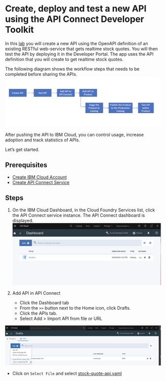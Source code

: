 # Create, deploy and test a new API using the API Connect Developer Toolkit
In this [lab](https://github.com/IBM/api-connect-workshop/blob/main/lab.md) you will create a new API using the OpenAPI definition of an existing RESTful web-service that gets realtime stock quotes. You will then test the API by deploying it in the Developer Portal. The app uses the API definition that you will create to get realtime stock quotes.

The following diagram shows the workflow steps that needs to be completed before sharing the APIs.
![](./images/img5.png)

After pushing the API to IBM Cloud, you can control usage, increase adoption and track statistics of APIs. 

Let’s get started.

## Prerequisites
- [Create IBM Cloud Account](https://github.com/IBM/api-connect-workshop#getting-started)
- [Create API Connect Service](https://github.com/IBM/api-connect-workshop#setting-up-api-connect-service)

## Steps 

1. On the IBM Cloud Dashboard, in the Cloud Foundry Services list, click the API Connect service instance. The API Connect dashboard is displayed.
![](./images/img4.png)

2. Add API in API Connect 
    - Click the Dashboard tab 
    - From the `>>` button next to the Home icon, click Drafts.
    - Click the APIs tab.
    - Select Add > Import API from file or URL

![](./images/img6.png)

- Click on `Select File` and select [stock-quote-api.yaml]() 


